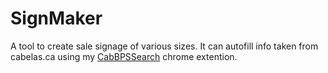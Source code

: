 # SignMaker
A tool to create sale signage of various sizes. It can autofill info taken from cabelas.ca using my [CabBPSSearch](https://github.com/EctoBoi/CabBPSSearch) chrome extention.
